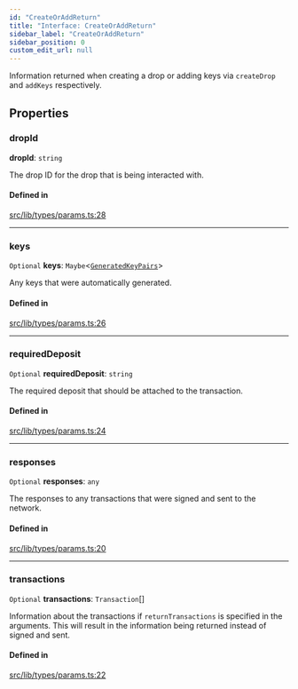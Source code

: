 ```yaml
---
id: "CreateOrAddReturn"
title: "Interface: CreateOrAddReturn"
sidebar_label: "CreateOrAddReturn"
sidebar_position: 0
custom_edit_url: null
---
```


Information returned when creating a drop or adding keys via `createDrop` and `addKeys` respectively.

## Properties

### dropId

 **dropId**: `string`

The drop ID for the drop that is being interacted with.

#### Defined in

[src/lib/types/params.ts:28](https://github.com/keypom/keypom-js/blob/f1161c8/src/lib/types/params.ts#L28)

___

### keys

 `Optional` **keys**: `Maybe`<[`GeneratedKeyPairs`](GeneratedKeyPairs.md)\>

Any keys that were automatically generated.

#### Defined in

[src/lib/types/params.ts:26](https://github.com/keypom/keypom-js/blob/f1161c8/src/lib/types/params.ts#L26)

___

### requiredDeposit

 `Optional` **requiredDeposit**: `string`

The required deposit that should be attached to the transaction.

#### Defined in

[src/lib/types/params.ts:24](https://github.com/keypom/keypom-js/blob/f1161c8/src/lib/types/params.ts#L24)

___

### responses

 `Optional` **responses**: `any`

The responses to any transactions that were signed and sent to the network.

#### Defined in

[src/lib/types/params.ts:20](https://github.com/keypom/keypom-js/blob/f1161c8/src/lib/types/params.ts#L20)

___

### transactions

 `Optional` **transactions**: `Transaction`[]

Information about the transactions if `returnTransactions` is specified in the arguments. This will result in the information being returned instead of signed and sent.

#### Defined in

[src/lib/types/params.ts:22](https://github.com/keypom/keypom-js/blob/f1161c8/src/lib/types/params.ts#L22)
